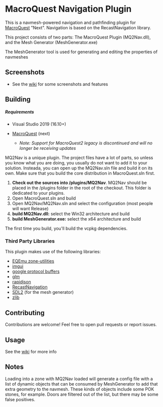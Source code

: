 MacroQuest Navigation Plugin
======

This is a navmesh-powered navigation and pathfinding plugin for [MacroQuest](https://gitlab.com/macroquest/next/mqnext) "Next". Navigation is based on the RecastNavigation library.

This project consists of two parts: The MacroQuest Plugin (MQ2Nav.dll), and the Mesh Generator (MeshGenerator.exe)

The MeshGenerator tool is used for generating and editing the properties of navmeshes

Screenshots
-----------

* See the [wiki](https://github.com/brainiac/MQ2Nav/wiki/Screenshots) for some screenshots and features


Building
--------

##### Requirements

* Visual Studio 2019 (16.10+)

* [MacroQuest](https://gitlab.com/macroquest/next/mqnext) (next)
    * _Note: Support for MacroQuest2 legacy is discontinued and will no longer be receiving updates_

MQ2Nav is a unique plugin. The project files have a lot of parts, so unless you know what you are doing, you usually do not want to add it to your solution. Insteada, you can open up the MQ2Nav.sln file and build it on its own. Make sure that you build the core distribution in MacroQuest.sln first.

1. **Check out the sources into <your macroquest source folder>/plugins/MQ2Nav**. MQ2Nav should be placed in the /plugins folder in the root of the checkout. This folder is dedicated to your plugins.
2. Open MacroQuest.sln and build
3. Open MQ2Nav/MQ2Nav.sln and select the configuration (most people will want Release)
4. **build MQ2Nav.dll:** select the Win32 architecture and build
5. **build MeshGenerator.exe:** select the x64 architecture and build

The first time you build, you'll build the vcpkg dependencies.

### Third Party Libraries

This plugin makes use of the following libraries:

* [EQEmu zone-utilities](https://github.com/EQEmu/zone-utilities)
* [imgui](https://github.com/ocornut/imgui)
* [google protocol buffers](https://github.com/google/protobuf)
* [glm](http://glm.g-truc.net)
* [rapidjson](http://rapidjson.org)
* [RecastNavigation](https://github.com/recastnavigation/recastnavigation)
* [SDL2](http://libsdl.org/) (for the mesh generator)
* [zlib](http://zlib.net/)


Contributing
------------

Contributions are welcome! Feel free to open pull requests or report issues.


Usage
-----

See the [wiki](https://github.com/brainiac/MQ2Nav/wiki) for more info


Notes
-----

Loading into a zone with MQ2Nav loaded will generate a config file with a list of dynamic objects that can be consumed by MeshGenerator to add that extra geometry to the navmesh. These kinds of objects include some POK stones, for example. Doors are filtered out of the list, but there may be some false positives.
